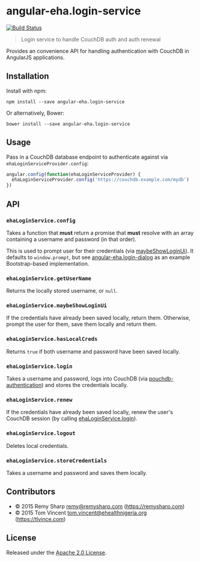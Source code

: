 # angular-eha.login-service

[![Build Status][travis-image]][travis-url]

> Login service to handle CouchDB auth and auth renewal

Provides an convenience API for handling authentication with CouchDB in
AngularJS applications.

[travis-image]: https://img.shields.io/travis/eHealthAfrica/angular-eha.login-service.svg
[travis-url]: https://travis-ci.org/eHealthAfrica/angular-eha.login-service

## Installation

Install with npm:

    npm install --save angular-eha.login-service

Or alternatively, Bower:

    bower install --save angular-eha.login-service

## Usage

Pass in a CouchDB database endpoint to authenticate against via
`ehaLoginServiceProvider.config`:

```js
angular.config(function(ehaLoginServiceProvider) {
  ehaLoginServiceProvider.config('https://couchdb.example.com/mydb')
})
```

## API

### `ehaLoginService.config`

Takes a function that **must** return a promise that **must** resolve with an
array containing a username and password (in that order).

This is used to prompt user for their credentials (via [maybeShowLoginUi][]).
It defaults to `window.prompt`, but see [angular-eha.login-dialog][] as an
example Bootstrap-based implementation.

[maybeShowLoginUi]: #ehaLoginServicemaybeShowLoginUi
[angular-eha.login-dialog]: https://github.com/eHealthAfrica/angular-eha.login-dialog

### `ehaLoginService.getUserName`

Returns the locally stored username, or `null`.

### `ehaLoginService.maybeShowLoginUi`

If the credentials have already been saved locally, return them. Otherwise,
prompt the user for them, save them locally and return them.

### `ehaLoginService.hasLocalCreds`

Returns `true` if both username and password have been saved locally.

### `ehaLoginService.login`

Takes a username and password, logs into CouchDB (via
[pouchdb-authentication][]) and stores the credentials locally.

[pouchdb-authentication]: https://github.com/nolanlawson/pouchdb-authentication

### `ehaLoginService.renew`

If the credentials have already been saved locally, renew the user's CouchDB
session (by calling [ehaLoginService.login][]).

[ehaLoginService.login]: #ehaLoginServicelogin

### `ehaLoginService.logout`

Deletes local credentials.

### `ehaLoginService.storeCredentials`

Takes a username and password and saves them locally.

## Contributors

* © 2015 Remy Sharp <remy@remysharp.com> (https://remysharp.com)
* © 2015 Tom Vincent <tom.vincent@ehealthnigeria.org> (https://tlvince.com)

## License

Released under the [Apache 2.0 License][license].

[license]: http://www.apache.org/licenses/LICENSE-2.0.html
